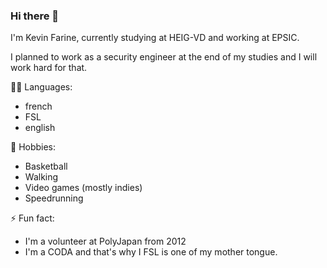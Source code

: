 ### Hi there 👋
I'm Kevin Farine, currently studying at HEIG-VD and working at EPSIC.

I planned to work as a security engineer at the end of my studies and I will work hard for that.

🧏‍♂️ Languages:
- french
- FSL
- english

🏀 Hobbies:
- Basketball
- Walking
- Video games (mostly indies)
- Speedrunning

⚡ Fun fact: 
- I'm a volunteer at PolyJapan from 2012
- I'm a CODA and that's why I FSL is one of my mother tongue.
<!--
**KevinFarine/KevinFarine** is a ✨ _special_ ✨ repository because its `README.md` (this file) appears on your GitHub profile.

Here are some ideas to get you started:

- 🔭 I’m currently working on ...
- 🌱 I’m currently learning ...
- 👯 I’m looking to collaborate on ...
- 🤔 I’m looking for help with ...
- 💬 Ask me about ...
- 📫 How to reach me: ...
- 😄 Pronouns: ...
- ⚡ Fun fact: ...
-->
